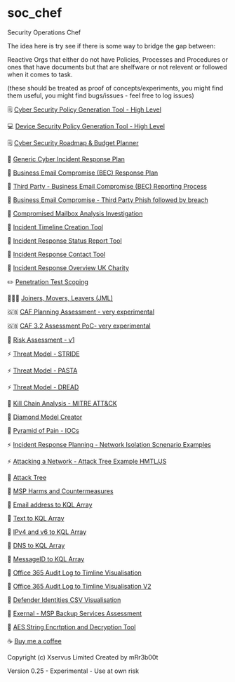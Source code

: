 # soc_chef
Security Operations Chef

The idea here is try see if there is some way to bridge the gap between:

Reactive Orgs that either do not have Policies, Processes and Procedures or ones that have documents but that are shelfware or not relevent or followed when it comes to task.

(these should be treated as proof of concepts/experiments, you might find them useful, you might find bugs/issues - feel free to log issues)

🗒️ [Cyber Security Policy Generation Tool - High Level](https://mr-r3b00t.github.io/soc_chef/policy/high_level_policy_tool.html)

💻 [Device Security Policy Generation Tool - High Level](https://mr-r3b00t.github.io/soc_chef/policy/device_security.html)

🗒️ [Cyber Security Roadmap & Budget Planner](https://mr-r3b00t.github.io/soc_chef/planning/cyber_roadmap.html)

🏥 [Generic Cyber Incident Response Plan](https://mr-r3b00t.github.io/soc_chef/processes/ir/generic_incident_response.html)

📧 [Business Email Compromise (BEC) Response Plan](https://mr-r3b00t.github.io/soc_chef/processes/ir/bec.html)

📧 [Third Party - Business Email Compromise (BEC) Reporting Process](https://mr-r3b00t.github.io/soc_chef/processes/ir/third_party_bec.html)

📧 [Business Email Compromise - Third Party Phish followed by breach](https://mr-r3b00t.github.io/soc_chef/processes/ir/bec_supplier_phish_scenario.html)

📧 [Compromised Mailbox Analysis Investigation](https://mr-r3b00t.github.io/soc_chef/tools/mailbox_analysis.html)

📧 [Incident Timeline Creation Tool](https://mr-r3b00t.github.io/soc_chef/tools/timeline_creator.html)

📧 [Incident Response Status Report Tool](https://mr-r3b00t.github.io/soc_chef/processes/ir/response_status_report.html)

📧 [Incident Response Contact Tool](https://mr-r3b00t.github.io/soc_chef/processes/ir/response_contacts.html)

📧 [Incident Response Overview UK Charity](https://mr-r3b00t.github.io/soc_chef/processes/ir/uk_charity_incident_response_overview.html)

✏️ [Penetration Test Scoping](https://mr-r3b00t.github.io/soc_chef/processes/assurance/pentest_scoping.html)

🧑‍🤝‍🧑 [Joiners, Movers, Leavers (JML)](https://mr-r3b00t.github.io/soc_chef/processes/identitymanagement/joinersmoversleavers.html)

🇬🇧 [CAF Planning Assessment - very experimental](https://mr-r3b00t.github.io/soc_chef/processes/governance/caf.html)

🇬🇧 [CAF 3.2 Assessment PoC- very experimental](https://mr-r3b00t.github.io/soc_chef/assessments/caf/caf_tool.html)

🔐 [Risk Assessment - v1](https://mr-r3b00t.github.io/soc_chef/processes/risk/risk_assessment_v1.html)

⚡️ [Threat Model - STRIDE](https://mr-r3b00t.github.io/soc_chef/processes/threat/stride_v1.html)

⚡️ [Threat Model - PASTA](https://mr-r3b00t.github.io/soc_chef/processes/threat/pasta_v1.html)

⚡️ [Threat Model - DREAD](https://mr-r3b00t.github.io/soc_chef/processes/threat/dread_v1.html)

🎨 [Kill Chain Analysis - MITRE ATT&CK](https://mr-r3b00t.github.io/soc_chef/processes/analysis/kill_chain.html)

🎨 [Diamond Model Creator](https://mr-r3b00t.github.io/soc_chef/processes/analysis/diamond_model.html)

🎨 [Pyramid of Pain - IOCs ](https://mr-r3b00t.github.io/soc_chef/models/pyramid.html)

⚡️ [Incident Response Planning - Network Isolation Scnenario Examples](https://mr-r3b00t.github.io/soc_chef/processes/ir/network_isolation_scenario_examples.html)

⚡️ [Attacking a Network - Attack Tree Example HMTL/JS](https://mr-r3b00t.github.io/soc_chef/tools/attack_tree_example.html)

🎨 [Attack Tree](https://mr-r3b00t.github.io/soc_chef/processes/analysis/attack_tree.html)

🎨 [MSP Harms and Countermeasures](https://mr-r3b00t.github.io/soc_chef/tools/msp_harms_risk_map.html)

🎨 [Email address to KQL Array](https://mr-r3b00t.github.io/soc_chef/tools/email_to_kql_array.html)

🎨 [Text to KQL Array](https://mr-r3b00t.github.io/soc_chef/tools/text_to_kql_array.html)

🎨 [IPv4 and v6 to KQL Array](https://mr-r3b00t.github.io/soc_chef/tools/ip_to_kql_array.html)

🎨 [DNS to KQL Array](https://mr-r3b00t.github.io/soc_chef/tools/dns_to_kql_array.html)

🎨 [MessageID to KQL Array](https://mr-r3b00t.github.io/soc_chef/tools/message_id_to_kql_array.html)

🎨 [Office 365 Audit Log to Timline Visualisation](https://mr-r3b00t.github.io/soc_chef/tools/o365_audit_log_timeline.html)

🎨 [Office 365 Audit Log to Timline Visualisation V2](https://mr-r3b00t.github.io/soc_chef/tools/m365_audit_log_timeline_v2.html)

🎨 [Defender Identities CSV Visualisation](https://mr-r3b00t.github.io/soc_chef/tools/defender_identities_viz.html)

🎨 [Exernal - MSP Backup Services Assessment](https://mr-r3b00t.github.io/msp-assesment/)

🎨 [AES String Encrtption and Decryption Tool](https://mr-r3b00t.github.io/tools/encrypted_chat.html)



☕ [Buy me a coffee](https://buymeacoffee.com/mrr3b00t)


Copyright (c) Xservus Limited
Created by mRr3b00t

Version 0.25 - Experimental - Use at own risk

